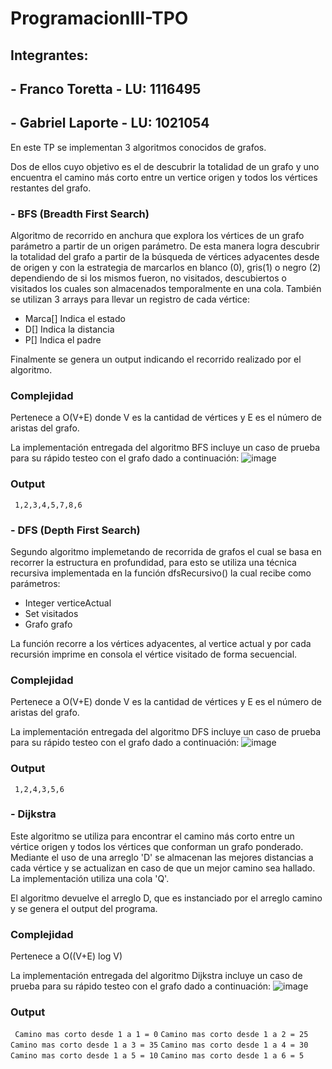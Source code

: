 # ProgramacionIII-TPO

## Integrantes:
## - Franco Toretta - LU: 1116495
## - Gabriel Laporte - LU: 1021054

En este TP se implementan 3 algoritmos conocidos de grafos.

Dos de ellos cuyo objetivo es el de descubrir la totalidad de un grafo y uno encuentra el camino más corto entre un vertice origen y todos los vértices restantes del grafo.

### -    BFS (Breadth First Search)
Algoritmo de recorrido en anchura que explora los vértices de un grafo parámetro a partir de un origen parámetro.
De esta manera logra descubrir la totalidad del grafo a partir de la búsqueda de vértices adyacentes desde de origen y con la estrategia de marcarlos en blanco (0), gris(1) o negro (2) dependiendo de si los mismos fueron, no visitados, descubiertos o visitados los cuales son almacenados temporalmente en una cola.
También se utilizan 3 arrays para llevar un registro de cada vértice:

- Marca[] Indica el estado
- D[] Indica la distancia 
- P[] Indica el padre

Finalmente se genera un output indicando el recorrido realizado por el algoritmo.

### Complejidad
Pertenece a O(V+E) donde V es la cantidad de vértices y E es el número de aristas del grafo.

La implementación entregada del algoritmo BFS incluye un caso de prueba para su rápido testeo con el grafo dado a continuación:
![image](https://user-images.githubusercontent.com/68798898/222609812-f5aae68f-072a-4780-b7e0-aab2201fb1f2.png)

### Output
`` 1,2,3,4,5,7,8,6``

### -    DFS (Depth First Search)

Segundo algoritmo implemetando de recorrida de grafos el cual se basa en recorrer la estructura en profundidad, para esto se utiliza una técnica recursiva implementada en la función dfsRecursivo() la cual recibe como parámetros:
 - Integer verticeActual
 - Set<Integer> visitados
 - Grafo grafo

  La función recorre a los vértices adyacentes, al vertice actual y por cada recursión imprime en consola el vértice visitado de forma secuencial.

### Complejidad
Pertenece a O(V+E) donde V es la cantidad de vértices y E es el número de aristas del grafo.

La implementación entregada del algoritmo DFS incluye un caso de prueba para su rápido testeo con el grafo dado a continuación:
![image](https://user-images.githubusercontent.com/68798898/222610725-89043b21-f9a6-42f8-86f8-17f6d5e2f6f5.png)

### Output
`` 1,2,4,3,5,6``

### -    Dijkstra

Este algoritmo se utiliza para encontrar el camino más corto entre un vértice origen y todos los vértices que conforman un grafo ponderado.  Mediante el uso de una arreglo 'D' se almacenan las mejores distancias a cada vértice y se actualizan en caso de que un mejor camino sea hallado. La implementación utiliza una cola 'Q'. 

El algoritmo devuelve el arreglo D, que es instanciado por el arreglo camino y se genera el output del programa.

### Complejidad
Pertenece a O((V+E) log V)

La implementación entregada del algoritmo Dijkstra incluye un caso de prueba para su rápido testeo con el grafo dado a continuación:
![image](https://user-images.githubusercontent.com/68798898/222613275-3522872b-6701-4f01-bb1c-1efaa4b88ce8.png)

### Output
`` Camino mas corto desde 1 a 1 = 0``
``Camino mas corto desde 1 a 2 = 25``
``Camino mas corto desde 1 a 3 = 35``
``Camino mas corto desde 1 a 4 = 30``
``Camino mas corto desde 1 a 5 = 10``
``Camino mas corto desde 1 a 6 = 5``

